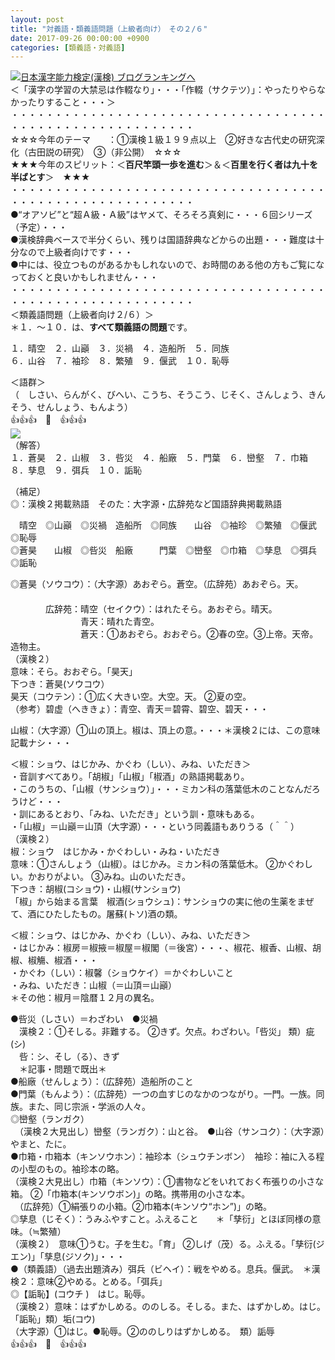 ```yaml
---
layout: post
title: "対義語・類義語問題（上級者向け）　その２/６"
date: 2017-09-26 00:00:00 +0900
categories: [類義語・対義語]
---
```


[![](/syuusyuu9701/assets/images/対義語・類義語問題（上級者向け）-その２６-br_c_3028_1.gif)](http://blog.with2.net/link.php?1659096:3028 "日本漢字能力検定(漢検) ブログランキングへ")[日本漢字能力検定(漢検) ブログランキングへ](http://blog.with2.net/link.php?1659096:3028)  
＜「漢字の学習の大禁忌は作輟なり」・・・「作輟（サクテツ）」：やったりやらなかったりすること・・・＞  
・・・・・・・・・・・・・・・・・・・・・・・・・・・・・・・・・・・・・・・・・・・・・・・・・・・・・・・・・  
☆☆☆今年のテーマ　　：①漢検１級１９９点以上　②好きな古代史の研究深化（古田説の研究）　③（非公開）　☆☆☆　　  
★★★今年のスピリット：＜**百尺竿頭一歩を進む**＞＆＜**百里を行く者は九十を半ばとす**＞　★★★  
・・・・・・・・・・・・・・・・・・・・・・・・・・・・・・・・・・・・・・・・・・・・・・・・・・・・・・・・・  
●“オアソビ”と“超Ａ級・Ａ級”はヤメて、そろそろ真剣に・・・６回シリーズ（予定）・・・  
●漢検辞典ベースで半分くらい、残りは国語辞典などからの出題・・・難度は十分なので上級者向けです・・・  
●中には、役立つものがあるかもしれないので、お時間のある他の方もご覧になっておくと良いかもしれません・・・  
・・・・・・・・・・・・・・・・・・・・・・・・・・・・・・・・・・・・・・・・・・・・・・・・・・・・・・・・・  
＜類義語問題（上級者向け２/６）＞  
＊１．～１０．は、**すべて類義語の問題**です。  
  
１．晴空　２．山巓　３．災禍　４．造船所　５．同族　  
６．山谷　７．袖珍　８．繁殖　９．偃武　１０．恥辱  
  
＜語群＞  
（　しさい、らんがく、びへい、こうち、そうこう、じそく、さんしょう、きんそう、せんしょう、もんよう）  
👍👍👍　🐔　👍👍👍  
![](/syuusyuu9701/assets/images/対義語・類義語問題（上級者向け）-その２６-0a0a2ef8cb407f0c880bed440a25da11.png)  
（解答）  
１．蒼昊　２．山椒　３．呰災　４．船廠　５．門葉　６．巒壑　７．巾箱　８．孳息　９．弭兵　１０．詬恥  
  
（補足）  
◎：漢検２掲載熟語　そのた：大字源・広辞苑など国語辞典掲載熟語  
  
　晴空　◎山巓　◎災禍　造船所　◎同族　　山谷　◎袖珍　◎繁殖　◎偃武　◎恥辱  
◎蒼昊　　山椒　◎呰災　船廠　　　門葉　◎巒壑　◎巾箱　◎孳息　◎弭兵　◎詬恥  
  
  
◎蒼昊（ソウコウ）：（大字源）あおぞら。蒼空。（広辞苑）あおぞら。天。  
　  
　　　　広辞苑：晴空（セイクウ）：はれたそら。あおぞら。晴天。  
　　　　　　　　青天：晴れた青空。  
　　　　　　　　蒼天：①あおぞら。おおぞら。②春の空。③上帝。天帝。造物主。  
（漢検２）  
意味：そら。おおぞら。「昊天」  
下つき：蒼昊(ソウコウ）  
昊天（コウテン）：①広く大きい空。大空。天。 ②夏の空。  
（参考）碧虚（へききょ）：青空、青天＝碧霄、碧空、碧天・・・  
  
山椒：（大字源）①山の頂上。椒は、頂上の意。・・・＊漢検２には、この意味記載ナシ・・・  
  
＜椒：ショウ、はじかみ、かぐわ（しい）、みね、いただき＞  
・音訓すべてあり。「胡椒」「山椒」「椒酒」の熟語掲載あり。  
・このうちの、「山椒（サンショウ）」・・・ミカン科の落葉低木のことなんだろうけど・・・  
・訓にあるとおり、「みね、いただき」という訓・意味もある。  
・「山椒」＝山巓＝山頂（大字源）・・・という同義語もありうる（＾＾）  
（漢検２）  
椒：ショウ　はじかみ・かぐわしい・みね・いただき  
意味：①さんしょう（山椒）。はじかみ。ミカン科の落葉低木。 ②かぐわしい。かおりがよい。 ③みね。山のいただき。  
下つき：胡椒(コショウ)・山椒(サンショウ)  
「椒」から始まる言葉　椒酒(ショウシュ)：サンショウの実に他の生薬をまぜて、酒にひたしたもの。屠蘇(トソ)酒の類。  
  
＜椒：ショウ、はじかみ、かぐわ（しい）、みね、いただき＞  
・はじかみ：椒房＝椒掖＝椒屋＝椒閣（＝後宮）・・・、椒花、椒香、山椒、胡椒、椒觴、椒酒・・・  
・かぐわ（しい）：椒馨（ショウケイ）＝かぐわしいこと  
・みね、いただき：山椒（＝山頂＝山巓）  
＊その他：椒月＝陰暦１２月の異名。  
  
●呰災（しさい）＝わざわい　●災禍  
　漢検２：①そしる。非難する。 ②きず。欠点。わざわい。「呰災」 類）疵(シ)  
　呰：シ、そし（る）、きず  
　＊記事・問題で既出＊  
●船廠（せんしょう）：（広辞苑）造船所のこと  
●門葉（もんよう）：（広辞苑）一つの血すじのなかのつながり。一門。一族。同族。また、同じ宗派・学派の人々。  
◎巒壑（ランガク）  
　（漢検２大見出し）巒壑（ランガク）：山と谷。　●山谷（サンコク）：（大字源）やまと、たに。  
●巾箱・巾箱本（キンソウホン）：袖珍本（シュウチンボン）　袖珍：袖に入る程の小型のもの。袖珍本の略。   
（漢検２大見出し）巾箱（キンソウ）：①書物などをいれておく布張りの小さな箱。 ②「巾箱本(キンソウボン)」の略。携帯用の小さな本。  
　（広辞苑）①絹張りの小箱。②巾箱本(キンソウ“ホン”)」の略。  
◎孳息（じそく）：うみふやすこと。ふえること　　＊「孳衍」とほぼ同様の意味。（≒繁殖）  
（漢検２）　意味①うむ。子を生む。「育」 ②しげ（茂）る。ふえる。「孳衍(ジエン)」「孳息(ジソク)」・・・   
●（類義語）（過去出題済み）弭兵（ビヘイ）：戦をやめる。息兵。偃武。　＊漢検２：意味②やめる。とめる。「弭兵」  
◎【詬恥】(コウチ )　はじ。恥辱。  
（漢検２）意味：はずかしめる。ののしる。そしる。また、はずかしめ。はじ。「詬恥」類）垢(コウ)  
（大字源）①はじ。●恥辱。②ののしりはずかしめる。　類）詬辱  
👍👍👍　🐔　👍👍👍